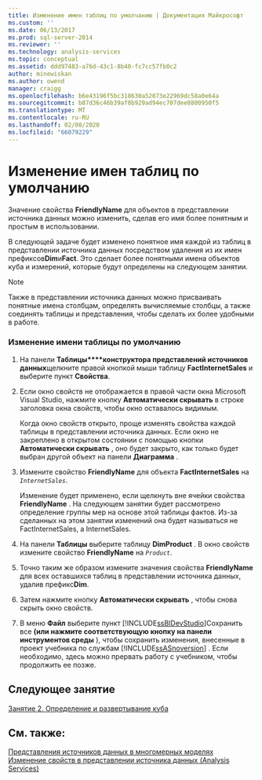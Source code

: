 ```yaml
---
title: Изменение имен таблиц по умолчанию | Документация Майкрософт
ms.custom: ''
ms.date: 06/13/2017
ms.prod: sql-server-2014
ms.reviewer: ''
ms.technology: analysis-services
ms.topic: conceptual
ms.assetid: ddd97483-a76d-43c1-8b40-fc7cc57fb0c2
author: minewiskan
ms.author: owend
manager: craigg
ms.openlocfilehash: b6e43196f5bc318630a52073e22969dc58a0e64a
ms.sourcegitcommit: b87d36c46b39af8b929ad94ec707dee8800950f5
ms.translationtype: MT
ms.contentlocale: ru-RU
ms.lasthandoff: 02/08/2020
ms.locfileid: "66079229"
---
```

# <a name="modifying-default-table-names"></a>Изменение имен таблиц по умолчанию
  Значение свойства **FriendlyName** для объектов в представлении источника данных можно изменить, сделав его имя более понятным и простым в использовании.  
  
 В следующей задаче будет изменено понятное имя каждой из таблиц в представлении источника данных посредством удаления из их имен префиксов**Dim**и**Fact**. Это сделает более понятными имена объектов куба и измерений, которые будут определены на следующем занятии.  
  
> [!NOTE]  
>  Также в представлении источника данных можно присваивать понятные имена столбцам, определять вычисляемые столбцы, а также соединять таблицы и представления, чтобы сделать их более удобными в работе.  
  
### <a name="to-modify-the-default-name-of-a-table"></a>Изменение имени таблицы по умолчанию  
  
1.  На панели **Таблицы****конструктора представлений источников данных**щелкните правой кнопкой мыши таблицу **FactInternetSales** и выберите пункт **Свойства**.  
  
2.  Если окно свойств не отображается в правой части окна Microsoft Visual Studio, нажмите кнопку **Автоматически скрывать** в строке заголовка окна свойств, чтобы окно оставалось видимым.  
  
     Когда окно свойств открыто, проще изменять свойства каждой таблицы в представлении источника данных. Если окно не закреплено в открытом состоянии с помощью кнопки **Автоматически скрывать** , оно будет закрыто, как только будет выбран другой объект на панели **Диаграмма** .  
  
3.  Измените свойство **FriendlyName** для объекта **FactInternetSales** на *`InternetSales`*.  
  
     Изменение будет применено, если щелкнуть вне ячейки свойства **FriendlyName** . На следующем занятии будет рассмотрено определение группы мер на основе этой таблицы фактов. Из-за сделанных на этом занятии изменений она будет называться не FactInternetSales, а InternetSales.  
  
4.  На панели **Таблицы** выберите таблицу **DimProduct** . В окно свойств измените свойство **FriendlyName** на *`Product`*.  
  
5.  Точно таким же образом измените значения свойства **FriendlyName** для всех оставшихся таблиц в представлении источника данных, удалив префикс**Dim**.  
  
6.  Затем нажмите кнопку **Автоматически скрывать** , чтобы снова скрыть окно свойств.  
  
7.  В меню **Файл** выберите пункт [!INCLUDE[ssBIDevStudio](../includes/ssbidevstudio-md.md)]Сохранить все **(или нажмите соответствующую кнопку на панели инструментов среды** ), чтобы сохранить изменения, внесенные в проект учебника по службам [!INCLUDE[ssASnoversion](../includes/ssasnoversion-md.md)] . Если необходимо, здесь можно прервать работу с учебником, чтобы продолжить ее позже.  
  
## <a name="next-lesson"></a>Следующее занятие  
 [Занятие 2. Определение и развертывание куба](lesson-2-defining-and-deploying-a-cube.md)  
  
## <a name="see-also"></a>См. также:  
 [Представления источников данных в многомерных моделях](multidimensional-models/data-source-views-in-multidimensional-models.md)   
 [Изменение свойств в представлении источника данных &#40;Analysis Services&#41;](multidimensional-models/change-properties-in-a-data-source-view-analysis-services.md)  
  
  
